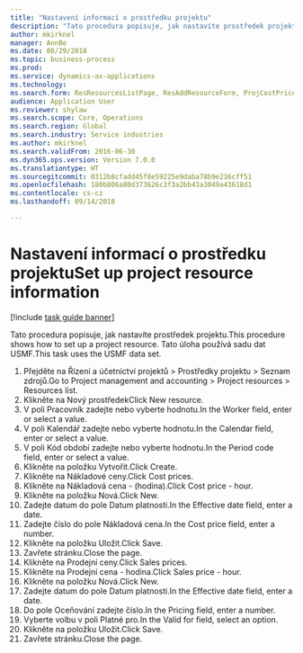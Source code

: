 ```yaml
--- 
title: "Nastavení informací o prostředku projektu"
description: "Tato procedura popisuje, jak nastavíte prostředek projektu."
author: mkirknel
manager: AnnBe
ms.date: 08/29/2018
ms.topic: business-process
ms.prod: 
ms.service: dynamics-ax-applications
ms.technology: 
ms.search.form: ResResourcesListPage, ResAddResourceForm, ProjCostPriceHour, ProjSalesPriceHour
audience: Application User
ms.reviewer: shylaw
ms.search.scope: Core, Operations
ms.search.region: Global
ms.search.industry: Service industries
ms.author: mkirknel
ms.search.validFrom: 2016-06-30
ms.dyn365.ops.version: Version 7.0.0
ms.translationtype: HT
ms.sourcegitcommit: 0312b8cfadd45f8e59225e9daba78b9e216cff51
ms.openlocfilehash: 180b806a80d373626c3f3a2bb43a3049a43618d1
ms.contentlocale: cs-cz
ms.lasthandoff: 09/14/2018

---
```

# <a name="set-up-project-resource-information"></a><span data-ttu-id="60d53-103">Nastavení informací o prostředku projektu</span><span class="sxs-lookup"><span data-stu-id="60d53-103">Set up project resource information</span></span>

[!include [task guide banner](../../includes/task-guide-banner.md)]

<span data-ttu-id="60d53-104">Tato procedura popisuje, jak nastavíte prostředek projektu.</span><span class="sxs-lookup"><span data-stu-id="60d53-104">This procedure shows how to set up a project resource.</span></span> <span data-ttu-id="60d53-105">Tato úloha používá sadu dat USMF.</span><span class="sxs-lookup"><span data-stu-id="60d53-105">This task uses the USMF data set.</span></span>

1. <span data-ttu-id="60d53-106">Přejděte na Řízení a účetnictví projektů > Prostředky projektu > Seznam zdrojů.</span><span class="sxs-lookup"><span data-stu-id="60d53-106">Go to Project management and accounting > Project resources > Resources list.</span></span>
2. <span data-ttu-id="60d53-107">Klikněte na Nový prostředek</span><span class="sxs-lookup"><span data-stu-id="60d53-107">Click New resource.</span></span>
3. <span data-ttu-id="60d53-108">V poli Pracovník zadejte nebo vyberte hodnotu.</span><span class="sxs-lookup"><span data-stu-id="60d53-108">In the Worker field, enter or select a value.</span></span>
4. <span data-ttu-id="60d53-109">V poli Kalendář zadejte nebo vyberte hodnotu.</span><span class="sxs-lookup"><span data-stu-id="60d53-109">In the Calendar field, enter or select a value.</span></span>
5. <span data-ttu-id="60d53-110">V poli Kód období zadejte nebo vyberte hodnotu.</span><span class="sxs-lookup"><span data-stu-id="60d53-110">In the Period code field, enter or select a value.</span></span>
6. <span data-ttu-id="60d53-111">Klikněte na položku Vytvořit.</span><span class="sxs-lookup"><span data-stu-id="60d53-111">Click Create.</span></span>
7. <span data-ttu-id="60d53-112">Klikněte na Nákladové ceny.</span><span class="sxs-lookup"><span data-stu-id="60d53-112">Click Cost prices.</span></span>
8. <span data-ttu-id="60d53-113">Klikněte na Nákladová cena - (hodina).</span><span class="sxs-lookup"><span data-stu-id="60d53-113">Click Cost price - hour.</span></span>
9. <span data-ttu-id="60d53-114">Klikněte na položku Nová.</span><span class="sxs-lookup"><span data-stu-id="60d53-114">Click New.</span></span>
10. <span data-ttu-id="60d53-115">Zadejte datum do pole Datum platnosti.</span><span class="sxs-lookup"><span data-stu-id="60d53-115">In the Effective date field, enter a date.</span></span>
11. <span data-ttu-id="60d53-116">Zadejte číslo do pole Nákladová cena.</span><span class="sxs-lookup"><span data-stu-id="60d53-116">In the Cost price field, enter a number.</span></span>
12. <span data-ttu-id="60d53-117">Klikněte na položku Uložit.</span><span class="sxs-lookup"><span data-stu-id="60d53-117">Click Save.</span></span>
13. <span data-ttu-id="60d53-118">Zavřete stránku.</span><span class="sxs-lookup"><span data-stu-id="60d53-118">Close the page.</span></span>
14. <span data-ttu-id="60d53-119">Klikněte na Prodejní ceny.</span><span class="sxs-lookup"><span data-stu-id="60d53-119">Click Sales prices.</span></span>
15. <span data-ttu-id="60d53-120">Klikněte na Prodejní cena - hodina.</span><span class="sxs-lookup"><span data-stu-id="60d53-120">Click Sales price - hour.</span></span>
16. <span data-ttu-id="60d53-121">Klikněte na položku Nová.</span><span class="sxs-lookup"><span data-stu-id="60d53-121">Click New.</span></span>
17. <span data-ttu-id="60d53-122">Zadejte datum do pole Datum platnosti.</span><span class="sxs-lookup"><span data-stu-id="60d53-122">In the Effective date field, enter a date.</span></span>
18. <span data-ttu-id="60d53-123">Do pole Oceňování zadejte číslo.</span><span class="sxs-lookup"><span data-stu-id="60d53-123">In the Pricing field, enter a number.</span></span>
19. <span data-ttu-id="60d53-124">Vyberte volbu v poli Platné pro.</span><span class="sxs-lookup"><span data-stu-id="60d53-124">In the Valid for field, select an option.</span></span>
20. <span data-ttu-id="60d53-125">Klikněte na položku Uložit.</span><span class="sxs-lookup"><span data-stu-id="60d53-125">Click Save.</span></span>
21. <span data-ttu-id="60d53-126">Zavřete stránku.</span><span class="sxs-lookup"><span data-stu-id="60d53-126">Close the page.</span></span>



